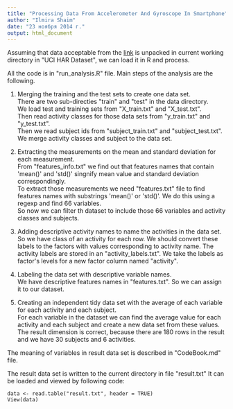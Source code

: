 ```yaml
---
title: "Processing Data From Accelerometer And Gyroscope In Smartphone"
author: "Ilmira Shaim"
date: "23 ноября 2014 г."
output: html_document
---
```

Assuming that data acceptable from the <a href="https://d396qusza40orc.cloudfront.net/getdata%2Fprojectfiles%2FUCI%20HAR%20Dataset.zip">link</a> is unpacked in current working directory in "UCI HAR Dataset", we can load it in R and process. 

All the code is in "run_analysis.R" file. Main steps of the analysis are the following.

1. Merging the training and the test sets to create one data set.  
There are two sub-directies "train" and "test" in the data directory.  
We load test and training sets from "X_train.txt" and "X_test.txt".  
Then read activity classes for those data sets from "y_train.txt" and "y_test.txt".  
Then we read subject ids from "subject_train.txt" and "subject_test.txt".  
We merge activity classes and subject to the data set.

2. Extracting the measurements on the mean and standard deviation for each measurement.  
From "features_info.txt" we find out that features names that contain 'mean()' and 'std()' singnify mean value and standard deviation correspondingly.  
To extract those measurements we need "features.txt" file to find features names with substrings 'mean()' or 'std()'. We do this using a regexp and find 66 variables.   
So now we can filter th dataset to include those 66 variables and activity classes and subjects.
  
3. Adding descriptive activity names to name the activities in the data set.    
So we have class of an activity for each row. We should convert these labels to the factors with values corresponding to activity name. The activity labels are stored in an "activity_labels.txt". We take the labels as factor's levels for a new factor column named "activity".

4. Labeling the data set with descriptive variable names.  
We have descriptive features names in "features.txt". So we can assign it to our dataset.

5. Creating an independent tidy data set with the average of each variable for each activity and each subject.  
For each variable in the dataset we can find the average value  for each activity and each subject and create a new data set from these values.  
The result dimension is correct, because there are 180 rows in the result and we have 30 subjects and 6 activities.


The meaning of variables in result data set is described in "CodeBook.md" file.
 
The result data set is written to the current directory in file "result.txt"
It can be loaded and viewed by following code:
<pre><code>data <- read.table("result.txt", header = TRUE)
View(data)
</code></pre>

